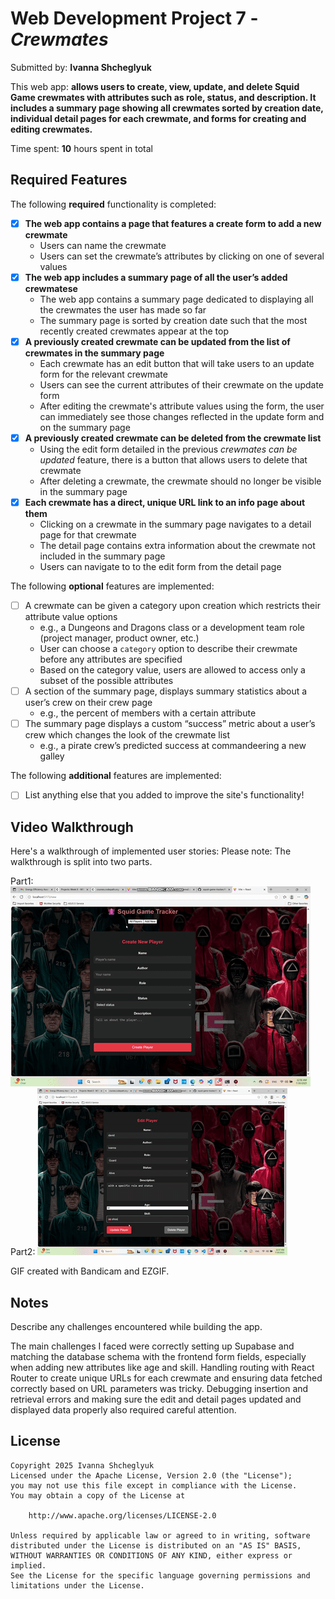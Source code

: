 # Web Development Project 7 - *Crewmates*

Submitted by: **Ivanna Shcheglyuk**

This web app: **allows users to create, view, update, and delete Squid Game crewmates with attributes such as role, status, and description. It includes a summary page showing all crewmates sorted by creation date, individual detail pages for each crewmate, and forms for creating and editing crewmates.**

Time spent: **10** hours spent in total

## Required Features

The following **required** functionality is completed:


- [x] **The web app contains a page that features a create form to add a new crewmate**
  - Users can name the crewmate
  - Users can set the crewmate’s attributes by clicking on one of several values
- [x] **The web app includes a summary page of all the user’s added crewmatese**
  -  The web app contains a summary page dedicated to displaying all the crewmates the user has made so far
  -  The summary page is sorted by creation date such that the most recently created crewmates appear at the top
- [x] **A previously created crewmate can be updated from the list of crewmates in the summary page**
  - Each crewmate has an edit button that will take users to an update form for the relevant crewmate
  - Users can see the current attributes of their crewmate on the update form
  - After editing the crewmate's attribute values using the form, the user can immediately see those changes reflected in the update form and on the summary page 
- [x] **A previously created crewmate can be deleted from the crewmate list**
  - Using the edit form detailed in the previous _crewmates can be updated_ feature, there is a button that allows users to delete that crewmate
  - After deleting a crewmate, the crewmate should no longer be visible in the summary page
- [x] **Each crewmate has a direct, unique URL link to an info page about them**
    - Clicking on a crewmate in the summary page navigates to a detail page for that crewmate
    - The detail page contains extra information about the crewmate not included in the summary page
    - Users can navigate to to the edit form from the detail page

The following **optional** features are implemented:

- [ ] A crewmate can be given a category upon creation which restricts their attribute value options
  - e.g., a Dungeons and Dragons class or a development team role (project manager, product owner, etc.)
  - User can choose a `category` option to describe their crewmate before any attributes are specified
  - Based on the category value, users are allowed to access only a subset of the possible attributes
- [ ] A section of the summary page, displays summary statistics about a user’s crew on their crew page
  - e.g., the percent of members with a certain attribute 
- [ ] The summary page displays a custom “success” metric about a user’s crew which changes the look of the crewmate list
  - e.g., a pirate crew’s predicted success at commandeering a new galley


The following **additional** features are implemented:

* [ ] List anything else that you added to improve the site's functionality!

## Video Walkthrough

Here's a walkthrough of implemented user stories:
Please note: The walkthrough is split into two parts.

Part1:
<img src='https://github.com/ivannashcheglyuk/squid-game-tracker/blob/main/project8.gif' title='Video Walkthrough' width='' alt='Video Walkthrough' />
Part2:
<img src='https://github.com/ivannashcheglyuk/squid-game-tracker/blob/main/project8part(2).gif' title='Video Walkthrough' width='' alt='Video Walkthrough' />

GIF created with Bandicam and EZGIF.


## Notes

Describe any challenges encountered while building the app.

The main challenges I faced were correctly setting up Supabase and matching the database schema with the frontend form fields, especially when adding new attributes like age and skill. Handling routing with React Router to create unique URLs for each crewmate and ensuring data fetched correctly based on URL parameters was tricky. Debugging insertion and retrieval errors and making sure the edit and detail pages updated and displayed data properly also required careful attention.

## License

    Copyright 2025 Ivanna Shcheglyuk
    Licensed under the Apache License, Version 2.0 (the "License");
    you may not use this file except in compliance with the License.
    You may obtain a copy of the License at

        http://www.apache.org/licenses/LICENSE-2.0

    Unless required by applicable law or agreed to in writing, software
    distributed under the License is distributed on an "AS IS" BASIS,
    WITHOUT WARRANTIES OR CONDITIONS OF ANY KIND, either express or implied.
    See the License for the specific language governing permissions and
    limitations under the License.
